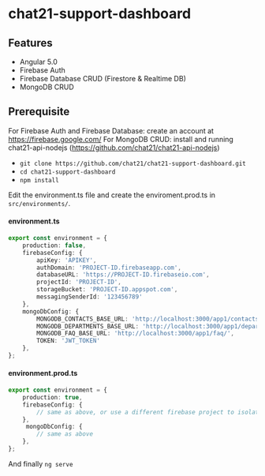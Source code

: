 
# chat21-support-dashboard


## Features

- Angular 5.0
- Firebase Auth
- Firebase Database CRUD (Firestore & Realtime DB)
- MongoDB CRUD

## Prerequisite

For Firebase Auth and Firebase Database: create an account at https://firebase.google.com/
For MongoDB CRUD: install and running chat21-api-nodejs (https://github.com/chat21/chat21-api-nodejs)

- `git clone https://github.com/chat21/chat21-support-dashboard.git`
- `cd chat21-support-dashboard`
- `npm install`

Edit the environment.ts file and create the enviroment.prod.ts in `src/environments/`.

#### environment.ts
```typescript
export const environment = {
    production: false,
    firebaseConfig: {
        apiKey: 'APIKEY',
        authDomain: 'PROJECT-ID.firebaseapp.com',
        databaseURL: 'https://PROJECT-ID.firebaseio.com',
        projectId: 'PROJECT-ID',
        storageBucket: 'PROJECT-ID.appspot.com',
        messagingSenderId: '123456789'
    },
    mongoDbConfig: {
        MONGODB_CONTACTS_BASE_URL: 'http://localhost:3000/app1/contacts/',
        MONGODB_DEPARTMENTS_BASE_URL: 'http://localhost:3000/app1/departments/',
        MONGODB_FAQ_BASE_URL: 'http://localhost:3000/app1/faq/',
        TOKEN: 'JWT_TOKEN'
    },
};
```
#### environment.prod.ts
```typescript
export const environment = {
    production: true,
    firebaseConfig: {
        // same as above, or use a different firebase project to isolate environments
    },
     mongoDbConfig: {
        // same as above
    },
};
```

And finally `ng serve`

